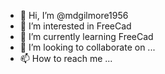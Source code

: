 - 👋 Hi, I’m @mdgilmore1956
- 👀 I’m interested in FreeCad
- 🌱 I’m currently learning FreeCad
- 💞️ I’m looking to collaborate on ...
- 📫 How to reach me ...

<!---
mdgilmore1956/mdgilmore1956 is a ✨ special ✨ repository because its `README.md` (this file) appears on your GitHub profile.
You can click the Preview link to take a look at your changes.
--->
